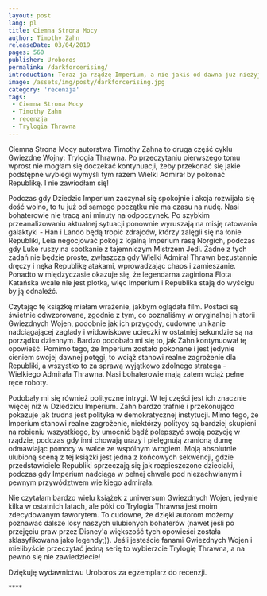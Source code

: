 ```yaml
---
layout: post
lang: pl
title: Ciemna Strona Mocy
author: Timothy Zahn
releaseDate: 03/04/2019
pages: 560
publisher: Uroboros
permalink: /darkforcerising/
introduction: Teraz ja rządzę Imperium, a nie jakiś od dawna już nieżyjący Imperator. A już z całą pewnością nie ty. Jedyną zdradą jest lekceważenie moich rozkazów.
image: /assets/img/posty/darkforcerising.jpg
category: 'recenzja'
tags:
 - Ciemna Strona Mocy
 - Timothy Zahn
 - recenzja
 - Trylogia Thrawna
---
```


  Ciemna Strona Mocy autorstwa Timothy Zahna to druga część cyklu Gwiezdne Wojny: Trylogia Thrawna. Po przeczytaniu pierwszego tomu wprost nie mogłam się doczekać kontynuacji, żeby przekonać się jakie podstępne wybiegi wymyśli tym razem Wielki Admirał by pokonać Republikę. I nie zawiodłam się!

  Podczas gdy Dziedzic Imperium zaczynał się spokojnie i akcja rozwijała się dość wolno, to tu już od samego początku nie ma czasu na nudę. Nasi bohaterowie nie tracą ani minuty na odpoczynek. Po szybkim przeanalizowaniu aktualnej sytuacji ponownie wyruszają na misję ratowania galaktyki - Han i Lando będą tropić zdrajców, którzy zalęgli się na łonie Republiki, Leia negocjować pokój z lojalną Imperium rasą Norgich, podczas gdy Luke ruszy na spotkanie z tajemniczym Mistrzem Jedi. Żadne z tych zadań nie będzie proste, zwłaszcza gdy Wielki Admirał Thrawn bezustannie dręczy i nęka Republikę  atakami, wprowadzając chaos i zamieszanie. Ponadto w międzyczasie okazuje się, że legendarna zaginiona Flota Katańska wcale nie jest plotką, więc Imperium i Republika stają do wyścigu by ją odnaleźć.

  Czytając tę książkę miałam wrażenie, jakbym oglądała film. Postaci są świetnie odwzorowane, zgodnie z tym, co poznaliśmy w oryginalnej historii Gwiezdnych Wojen, podobnie jak ich przygody, cudowne unikanie nadciągającej zagłady i widowiskowe ucieczki w ostatniej sekundzie są na porządku dziennym. Bardzo podobało mi się to, jak Zahn kontynuował tę opowieść. Pomimo tego, że Imperium zostało pokonane i jest jedynie cieniem swojej dawnej potęgi, to wciąż stanowi realne zagrożenie dla Republiki, a wszystko to za sprawą wyjątkowo zdolnego stratega - Wielkiego Admirała Thrawna. Nasi bohaterowie mają zatem wciąż pełne ręce roboty.

  Podobały mi się również polityczne intrygi. W tej części jest ich znacznie więcej niż w Dziedzicu Imperium. Zahn bardzo trafnie i przekonująco pokazuje jak trudna jest polityka w demokratycznej instytucji. Mimo tego, że Imperium stanowi realne zagrożenie, niektórzy politycy są bardziej skupieni na robieniu wszystkiego, by umocnić bądź polepszyć swoją pozycję w rządzie, podczas gdy inni chowają urazy i pielęgnują zranioną dumę odmawiając pomocy w walce ze wspólnym wrogiem. Moją absolutnie ulubioną sceną z tej książki jest jedna z końcowych sekwencji, gdzie przedstawiciele Republiki sprzeczają się jak rozpieszczone dzieciaki, podczas gdy Imperium nadciąga w pełnej chwale pod niezachwianym i pewnym przywództwem wielkiego admirała.

  Nie czytałam bardzo wielu książek z uniwersum Gwiezdnych Wojen, jedynie kilka w ostatnich latach, ale póki co Trylogia Thrawna jest moim zdecydowanym faworytem. To cudowne, że dzięki autorom możemy poznawać dalsze losy naszych ulubionych bohaterów (nawet jeśli po przejęciu praw przez Disney'a większość tych opowieści została sklasyfikowana jako legendy;)). Jeśli jesteście fanami Gwiezdnych Wojen i mielibyście przeczytać jedną serię to wybierzcie Trylogię Thrawna, a na pewno się nie zawiedziecie!

  Dziękuję wydawnictwu Uroboros za egzemplarz do recenzji.

  \*\*\*\*
